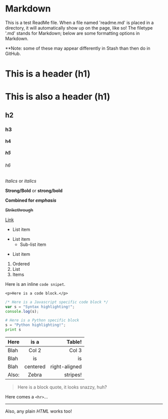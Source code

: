Markdown
=======

This is a test ReadMe file. When a file named 'readme.md' is placed in a directory, it will automatically show up on the page, like so!
The filetype '.md' stands for Markdown; below are some formatting options in Markdown.

**Note: some of these may appear differently in Stash than then do in GitHub.

# This is a header (h1)

This is also a header (h1)
===================

## h2
### h3
#### h4
##### h5
###### h6

*Italics* or _italics_

**Strong/Bold** or __strong/bold__

**Combined for _emphasis_**

~~Strikethrough~~

[Link](google.com)

- List item
+ List item
  - Sub-list item
* List item

1. Ordered
2. List
3. Items

Here is an inline `code snipet`.

```
<p>Here is a code block.</p>
```

```javascript
/* Here is a Javascript specific code block */
var s = "Syntax highlighting!";
console.log(s);
```

```python
# Here is a Python specific block
s = "Python highlighting!";
print s
```

| Here | is a | Table! |
|------|:----:|-------:|
|Blah  | Col 2 | Col 3 |
|Blah  | is    |  is   |
|Blah  | centered| right-aligned|
|Also: | Zebra | stripes!|

> Here is a block quote, it looks snazzy, huh?

Here comes a `<hr>`...

------------

<p>Also, any plain <em>HTML</em> works too!</p>



